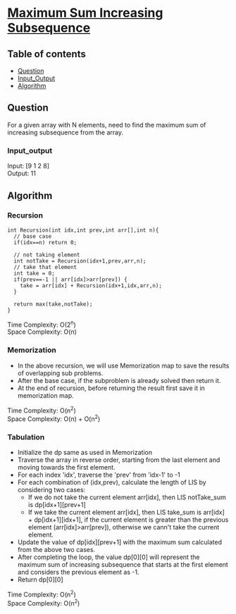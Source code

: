 # [Maximum Sum Increasing Subsequence](https://www.codingninjas.com/studio/problems/maximum-sum-increasing-subsequence_8230821?challengeSlug=striver-sde-challenge&leftPanelTab=0)

## Table of contents

- [Question](#question)
- [Input_Output](#input_output)
- [Algorithm](#algorithm)

## Question
For a given array with N elements, need to find the maximum sum of increasing subsequence from the array.

### Input_output
Input: [9 1 2 8] </br>
Output: 11

## Algorithm

### Recursion
```
int Recursion(int idx,int prev,int arr[],int n){
  // base case
  if(idx==n) return 0;

  // not taking element
  int notTake = Recursion(idx+1,prev,arr,n);
  // take that element
  int take = 0;
  if(prev==-1 || arr[idx]>arr[prev]) {
    take = arr[idx] + Recursion(idx+1,idx,arr,n);
  }

  return max(take,notTake);
}
```
Time Complexity: O(2<sup>n</sup>) </br>
Space Complexity: O(n)

### Memorization
- In the above recursion, we will use Memorization map to save the results of overlapping sub problems.
- After the base case, if the subproblem is already solved then return it.
- At the end of recursion, before returning the result first save it in memorization map.

Time Complexity: O(n<sup>2</sup>) </br>
Space Complexity: O(n) + O(n<sup>2</sup>)

### Tabulation
- Initialize the dp same as used in Memorization
- Traverse the array in reverse order, starting from the last element and moving towards the first element.
- For each index 'idx', traverse the 'prev' from 'idx-1' to -1
- For each combination of (idx,prev), calculate the length of LIS by considering two cases:
    - If we do not take the current element arr[idx], then LIS notTake_sum is dp[idx+1][prev+1]
    - If we take the current element arr[idx], then LIS take_sum is arr[idx] + dp[idx+1][idx+1], if the current element is greater than the previous element (arr[idx]>arr[prev]), otherwise we cann't take the current element.
- Update the value of dp[idx][prev+1] with the maximum sum calculated from the above two cases.
- After completing the loop, the value dp[0][0] will represent the maximum sum of increasing subsequence that starts at the first element and considers the previous element as -1.
- Return dp[0][0]

Time Complexity: O(n<sup>2</sup>) </br>
Space Complexity: O(n<sup>2</sup>)
